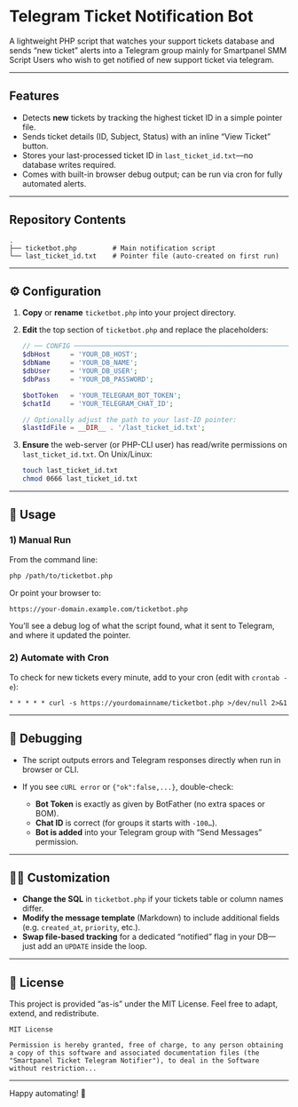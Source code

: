 # Telegram Ticket Notification Bot

A lightweight PHP script that watches your support tickets database and sends “new ticket” alerts into a Telegram group mainly for Smartpanel SMM Script Users who wish to get notified of new support ticket via telegram.

---

## Features

* Detects **new** tickets by tracking the highest ticket ID in a simple pointer file.
* Sends ticket details (ID, Subject, Status) with an inline “View Ticket” button.
* Stores your last-processed ticket ID in `last_ticket_id.txt`—no database writes required.
* Comes with built-in browser debug output; can be run via cron for fully automated alerts.

---

## Repository Contents

```
.
├── ticketbot.php         # Main notification script
└── last_ticket_id.txt    # Pointer file (auto-created on first run)
```

---

## ⚙️ Configuration

1. **Copy** or **rename** `ticketbot.php` into your project directory.

2. **Edit** the top section of `ticketbot.php` and replace the placeholders:

   ```php
   // ── CONFIG ─────────────────────────────────────────────────────────────────
   $dbHost     = 'YOUR_DB_HOST';
   $dbName     = 'YOUR_DB_NAME';
   $dbUser     = 'YOUR_DB_USER';
   $dbPass     = 'YOUR_DB_PASSWORD';

   $botToken   = 'YOUR_TELEGRAM_BOT_TOKEN';
   $chatId     = 'YOUR_TELEGRAM_CHAT_ID';

   // Optionally adjust the path to your last-ID pointer:
   $lastIdFile = __DIR__ . '/last_ticket_id.txt';
   ```

3. **Ensure** the web-server (or PHP-CLI user) has read/write permissions on `last_ticket_id.txt`.
   On Unix/Linux:

   ```bash
   touch last_ticket_id.txt
   chmod 0666 last_ticket_id.txt
   ```

---

## 🚀 Usage

### 1) Manual Run

From the command line:

```bash
php /path/to/ticketbot.php
```

Or point your browser to:

```
https://your-domain.example.com/ticketbot.php
```

You’ll see a debug log of what the script found, what it sent to Telegram, and where it updated the pointer.

### 2) Automate with Cron

To check for new tickets every minute, add to your cron (edit with `crontab -e`):

```cron
* * * * * curl -s https://yourdomainname/ticketbot.php >/dev/null 2>&1
```

---

## 🐞 Debugging

* The script outputs errors and Telegram responses directly when run in browser or CLI.
* If you see `cURL error` or `{"ok":false,...}`, double-check:

  * **Bot Token** is exactly as given by BotFather (no extra spaces or BOM).
  * **Chat ID** is correct (for groups it starts with `-100…`).
  * **Bot is added** into your Telegram group with “Send Messages” permission.

---

## 🙋‍♂️ Customization

* **Change the SQL** in `ticketbot.php` if your tickets table or column names differ.
* **Modify the message template** (Markdown) to include additional fields (e.g. `created_at`, `priority`, etc.).
* **Swap file-based tracking** for a dedicated “notified” flag in your DB—just add an `UPDATE` inside the loop.

---

## 📜 License

This project is provided “as-is” under the MIT License. Feel free to adapt, extend, and redistribute.

```text
MIT License

Permission is hereby granted, free of charge, to any person obtaining a copy of this software and associated documentation files (the "Smartpanel Ticket Telegram Notifier"), to deal in the Software without restriction...
```

---

Happy automating! 🚀
